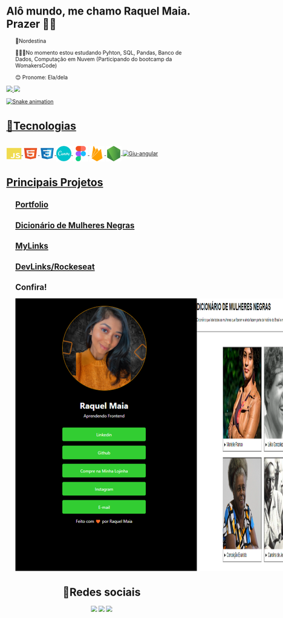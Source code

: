 

<!---
raquel-maia/raquel-maia is a ✨ special ✨ repository because its `README.md` (this file) appears on your GitHub profile.
You can click the Preview link to take a look at your changes.
--->

#  Alô mundo, me chamo Raquel Maia. Prazer 👩🏽
<ul>
<p>🌵Nordestina</p>
<p>👩🏽‍💻No momento estou estudando Pyhton, SQL, Pandas, Banco de Dados, Computação em Nuvem (Participando do bootcamp da WomakersCode)</p>
<p>😊 Pronome: Ela/dela</p>
</ul>

<div >
  <a href="https://github.com/raquel-maia">
  <img height="180em" src="https://github-readme-stats.vercel.app/api?username=raquel-maia&show_icons=true&theme=dracula&include_all_commits=true&count_private=true"/>
  <img height="180em" src="https://github-readme-stats.vercel.app/api/top-langs/?username=raquel-maia&layout=compact&langs_count=7&theme=dracula"/>
   
   ![Snake animation](https://github.com/raquel-maia/raquel-maia/blob/output/github-contribution-grid-snake.svg)
   
</div>
   
<h1>🤖Tecnologias</h1>

<div style="display: inline_block"><br>
  <img align="center" alt="Giu-Js" height="30" width="40" src="https://raw.githubusercontent.com/devicons/devicon/master/icons/javascript/javascript-plain.svg">
  <img align="center" alt="Giu-HTML" height="30" width="40" src="https://raw.githubusercontent.com/devicons/devicon/master/icons/html5/html5-original.svg">
  <img align="center" alt="Giu-CSS" height="30" width="40" src="https://raw.githubusercontent.com/devicons/devicon/master/icons/css3/css3-original.svg">
  <img align="center" alt="Giu-Canva" height="40" width="40" src="https://raw.githubusercontent.com/devicons/devicon/master/icons/canva/canva-original.svg">
  <img align="center" alt="Giu-Figma" height="40" width="40" src="https://raw.githubusercontent.com/devicons/devicon/master/icons/figma/figma-original.svg">
  <img align="center" alt="Giu-Firebase" height="40" width="40" src="https://raw.githubusercontent.com/devicons/devicon/master/icons/firebase/firebase-plain.svg">
  <img align="center" alt="Giu-Node" height="40" width="40" src="https://raw.githubusercontent.com/devicons/devicon/master/icons/nodejs/nodejs-original.svg">
  <img align="center" alt="Giu-angular" height="40" width="40" src="https://cdn.jsdelivr.net/gh/devicons/devicon/icons/angularjs/angularjs-original.svg">
</div>
  
  ##
  
  <div> 
    
</div>

<div align="left">
<h1>Principais Projetos</h1>
<ul>
 
 ## [Portfolio](https://raquel-maia.github.io/portfolio/)
 ## [Dicionário de Mulheres Negras](https://raquel-maia.github.io/dicionario/)
 ## [MyLinks](https://raquel-maia.github.io/my-links/)
 ## [DevLinks/Rockeseat](https://raquel-maia.github.io/rocketseat/)
 
  ##  Confira!
<div style="display: flex;">

  <img src="my-links.png" style="flex: 1;">
  <img src="dicionario.png" style="flex: 1;">
</div>
</ul>
</div>

<div align="center">
<h1>📲Redes sociais</h1>

  <a href="https://www.instagram.com/nordestina_dev" target="_blank"><img src="https://img.shields.io/badge/-Instagram-%23E4405F?style=for-the-badge&logo=instagram&logoColor=white" target="_blank"></a>
  <a href = "mailto:raquelmaia860@gmail.com"><img src="https://img.shields.io/badge/-Gmail-%23333?style=for-the-badge&logo=gmail&logoColor=white" alvo ="_blank"></a>
  <a href="https://www.linkedin.com/in/raquel-maia-860/" target="_blank"><img src="https://img.shields.io/badge/-LinkedIn- %230077B5?style=for-the-badge&logo=linkedin&logoColor=white" target="_blank"></a>
  
</div>


